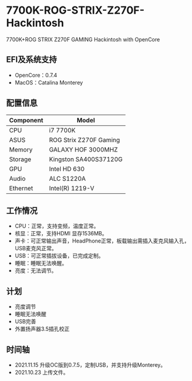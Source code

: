 # 7700K-ROG-STRIX-Z270F-Hackintosh
7700K+ROG STRIX Z270F GAMING Hackintosh with OpenCore
## EFI及系统支持
- OpenCore：0.7.4  
- MacOS：Catalina  Monterey

## 配置信息
| Component  | Model |
| ------------- | ------------- |
| CPU  | i7 7700K  |
| ASUS  | ROG Strix Z270F Gaming |
| Memory |  GALAXY HOF 3000MHZ |
| Storage | Kingston  SA400S37120G |
| GPU | Intel HD 630 |
| Audio | ALC S1220A |
| Ethernet | Intel(R) 1219-V |
## 工作情况
- CPU：正常，支持变频，温度正常。
- 核显：正常，支持HDMI 显存1536MB。
- 声卡：可正常输出声音，HeadPhone正常，板载输出需插入麦克风输入孔，USB麦克风正常。
- USB：可正常插拔设备，已完成定制。
- 睡眠：睡眠无法唤醒。
- 亮度：无法调节。
## 计划
- 亮度调节
- 睡眠无法唤醒
- USB完善
- 外置扬声器3.5插孔校正
## 时间轴
- 2021.11.15 升级OC版到0.7.5，定制USB，并支持升级Monterey。
- 2021.10.23 上传文件。
